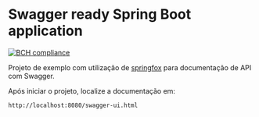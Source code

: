 # Swagger ready Spring Boot application

[![BCH compliance](https://bettercodehub.com/edge/badge/raphaelbluteau/swagger-ready-spring-boot?branch=master)](https://bettercodehub.com/)

Projeto de exemplo com utilização de [springfox](https://github.com/springfox/springfox) para documentação de API com Swagger.

Após iniciar o projeto, localize a documentação em:

```
http://localhost:8080/swagger-ui.html
``` 
